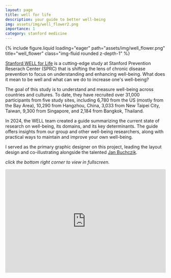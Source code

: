 ```yaml
---
layout: page
title: well for life
description: your guide to better well-being
img: assets/img/well_flower2.png
importance: 1
category: stanford medicine
---
```

<div class="row">
    <div class="col-sm-2 mt-3 mt-md-0">
        {% include figure.liquid loading="eager" path="assets/img/well_flower.png" title="well_flower" class="img-fluid rounded z-depth-1" %}
    </div>
</div>

[Stanford WELL for Life](https://med.stanford.edu/wellforlife.html) is a cutting-edge study at Stanford Prevention Reserach Center (SPRC) that is shifting the lens of chronic disease prevention to focus on understanding and enhancing well-being. What does it mean to be well and what can we do to increase one's well-being?

The goal of this study is to understand and measure well-being across countries and cultures. To date, they have recruited over 31,000 participants from five study sites, including 6,780 from the US (mostly from the Bay Area), 10,290 from Hangzhou, China, 3,033 from New Taipei City, Taiwan, 9,300 from Singapore, and 2,184 from Bangkok, Thailand.

In 2024, the WELL team created a guide summarizing the current state of research on well-being, its domains, and its key determinants. The guide offers insights from our group and other well-being researchers, along with practical ways to maintain and improve your own well-being. 

I served as the primary graphic designer on this project, leading the layout design and co-illustrating alongside the talented [Jan Buchczik](https://www.buchczik.com/).

_click the bottom right corner to view in fullscreen._

<!-- Embed Issuu Flipbook -->
<div style="position:relative;padding-top:max(60%,326px);height:0;width:100%">
<iframe allow="clipboard-write" sandbox="allow-top-navigation allow-top-navigation-by-user-activation allow-downloads allow-scripts allow-same-origin allow-popups allow-modals allow-popups-to-escape-sandbox allow-forms" allowfullscreen="true" style="position:absolute;border:none;width:100%;height:100%;left:0;right:0;top:0;bottom:0;" src="https://e.issuu.com/embed.html?d=well_curation_project_pdf_to_flip&u=stanfordwellforlife"></iframe>
</div>

